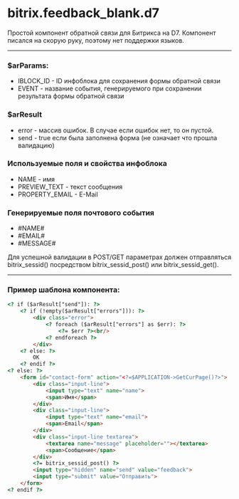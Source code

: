 # bitrix.feedback_blank.d7
Простой компонент обратной связи для Битрикса на D7.
Компонент писался на скорую руку, поэтому нет поддержки языков.

---

### $arParams:
  - IBLOCK_ID - ID инфоблока для сохранения формы обратной связи
  - EVENT - название события, генерируемого при сохранении результата формы обратной связи

### $arResult
  - error - массив ошибок. В случае если ошибок нет, то он пустой.
  - send - true если была заполнена форма (не означает что прошла валидацию)

### Используемые поля и свойства инфоблока
  - NAME - имя
  - PREVIEW_TEXT - текст сообщения
  - PROPERTY_EMAIL - E-Mail

### Генерируемые поля почтового события
  - #NAME#
  - #EMAIL#
  - #MESSAGE#

Для успешной валидации в POST/GET параметрах должен отправляться bitrix_sessid() посредством bitrix_sessid_post() или bitrix_sessid_get().

---

### Пример шаблона компонента:

```html
<? if ($arResult["send"]): ?>
    <? if (!empty($arResult["errors"])): ?>
        <div class="error">
            <? foreach ($arResult["errors"] as $err): ?>
                <?= $err ?><br/>
            <? endforeach ?>
        </div>
    <? else: ?>
        OK
    <? endif ?>
<? else: ?>
    <form id="contact-form" action="<?=$APPLICATION->GetCurPage()?>">
        <div class="input-line">
            <input type="text" name="name">
            <span>Имя</span>
        </div>
        <div class="input-line">
            <input type="text" name="email">
            <span>Email</span>
        </div>
        <div class="input-line textarea">
            <textarea name="message" placeholder=""></textarea>
            <span>Сообщение</span>
        </div>
        <?= bitrix_sessid_post() ?>
        <input type="hidden" name="send" value="feedback">
        <input type="submit" value="Отправить">
    </form>
<? endif ?>
```
